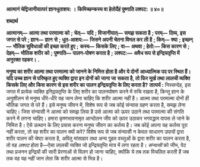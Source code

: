 **आत्मानं चेद्विजानीयात्परं ज्ञानधुताशय: ।** **किमिच्छन्कस्य वा हेतोर्देहं पुष्णाति लश्पट: ॥ ४०॥** 

**शब्दार्थ** 

**आत्मानम्—** **आत्मा तथा परमात्मा को** **; चेत्—** **यदि** **; विजानीयात्—** **समझ सकता है** **; परम्—** **दिव्य, इस जगत से परे** **; ज्ञान—** **ज्ञान** **से** **; धुत-आशय:—** **जिसने अपनी चेतना विमल कर ली है** **; किम्—** **क्या** **; इच्छन्—** **भौतिक सुविधाओं की इच्छा करते हुए** **;** **कस्य—** **किसके लिए** **; वा—** **अथवा** **; हेतो:—** **किस कारण से** **; देहम्—** **भौतिक शरीर को** **; पुष्णाति—** **पालन-पोषण करता है** **;** **लश्पट:—** **अवैध रूप से इन्द्रियतृप्ति में अनुरक्त रहकर।** **.** 

**मनुष्य का शरीर आत्मा तथा परमात्मा को जानने के निमित्त होता है और ये दोनों** **आध्यात्मिक पद पर स्थित हैं। यदि उच्च ज्ञान से परिष्कृत हुए व्यक्ति द्वारा इन दोनों को जाना जा** **सकता है, तो फिर मूर्ख तथा लालची व्यक्ति किसके लिए और किस कारण से इस शरीर का** **पालन इन्द्रियतृप्ति के लिए करता है?** **तात्पर्य :** निस्सन्देह, इस जगत में प्रत्येक व्यक्ति इनि्द्रयतृप्ति के लिए शरीर का पालनपोषण करने में रुचि रखता है, किन्तु ज्ञान के अनुशीलन से मनुष्य धीरे-धीरे यह जान लेना चाहिए कि शरीर आत्मा नहीं है। आत्मा तथा परमात्मा दोनों ही भौतिक जगत से परे हैं। इसे मनुष्य जीवन में, विशेष रूप से जब कोई संन्यास ग्रहण करता है, समझ लेना चाहिए। जिस संन्यासी ने आत्मा को समझ लिया है उसे आत्मा को ऊपर उठाने तथा परमात्मा की संगति करने में लगना चाहिए। हमारा कृष्णभावनामृत आन्दोलन जीव को ऊपर उठाकर भगवद्धाम वापस ले जाने के निमित्त है। ऐसे उत्थान के लिए प्रयास करना मनुष्य जीवन का कर्तव्य है। जब कोई अपना यह कर्तव्य पूरा नहीं करता, तो वह शरीर का पालन क्यों करे? विशेष रूप से जब संन्यासी न केवल साधारण उपायों द्वारा शरीर पालन की चेष्टा करता है, अपितु मांसाहार तथा अन्य गॢहत वस्तुओं के द्वारा शरीर का पालन करता है, तो वह *लश्पट*  होता है—ऐसा लालची व्यक्ति जो इन्द्रियतृप्ति मात्र में लगा रहता है। *संन्यासी* को जीभ, पेट तथा प्रजनन इन्द्रियों की सारी प्रेरणाओं से विलग हो जाना चाहिए, क्योंकि ये तब तक विचलित करती हैं जब तक वह यह नहीं जान लेता कि शरीर आत्मा से भिन्न है।  